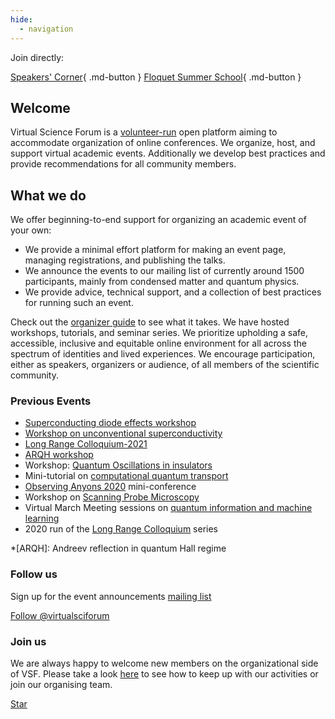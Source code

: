 ```yaml
---
hide:
  - navigation
---
```


Join directly:

[Speakers' Corner](speakers-corner.md){ .md-button }
[Floquet Summer School](floquet-school.md){ .md-button }

## Welcome

Virtual Science Forum is a [volunteer-run](whoweare.md) open platform aiming to accommodate organization of online conferences.
We organize, host, and support virtual academic events.
Additionally we develop best practices and provide recommendations for all community members.

## What we do

We offer beginning-to-end support for organizing an academic event of your own:

- We provide a minimal effort platform for making an event page, managing registrations, and publishing the talks.
- We announce the events to our mailing list of currently around 1500 participants, mainly from condensed matter and quantum physics.
- We provide advice, technical support, and a collection of best practices for running such an event.

Check out the [organizer guide](organizerguide.md) to see what it takes. We have hosted workshops, tutorials, and seminar series. We prioritize upholding a safe, accessible, inclusive and equitable online environment for all across the spectrum of identities and lived experiences. We encourage participation, either as speakers, organizers or audience, of all members of the scientific community.

### Previous Events
* [Superconducting diode effects workshop](josephson-diode.md)
* [Workshop on unconventional superconductivity](unconventional-superconductivity.md)
* [Long Range Colloquium-2021](long_range_colloquium-2021.md)
* [ARQH workshop](arqh.md)
* Workshop: [Quantum Oscillations in insulators](quantum-oscillations-insulators.md)
* Mini-tutorial on [computational quantum transport](quantum-transport-workshop.md)
* [Observing Anyons 2020](Observing_Anyons_2020.md) mini-conference
* Workshop on [Scanning Probe Microscopy](SPM_workshop.md)
* Virtual March Meeting sessions on [quantum information and machine learning](inauguralsession.md)
* 2020 run of the [Long Range Colloquium](long_range_colloquium-2020.md) series

*[ARQH]: Andreev reflection in quantum Hall regime

### Follow us

Sign up for the event announcements [mailing list](mailinglist.md)

<style>
iframe.twitter-follow-button {
    border: none;
}
</style>
<a href="https://twitter.com/virtualsciforum?ref_src=twsrc%5Etfw" class="twitter-follow-button" data-size="large" data-dnt="true" data-show-count="true">Follow @virtualsciforum</a><script async src="https://platform.twitter.com/widgets.js" charset="utf-8"></script>

### Join us

We are always happy to welcome new members on the organizational side of VSF. 
Please take a look [here](contact.md) to see how to keep up with our activities or join our organising team.

<a class="github-button" href="https://github.com/virtualscienceforum/virtualscienceforum" data-size="large" data-show-count="true" aria-label="Star virtualscienceforum/virtualscienceforum on GitHub">Star</a>

<script async defer src="https://buttons.github.io/buttons.js"></script>

<!-- Redirect for backwards compatibility with docsify -->
<script>
if (window.location.hash.startsWith("#/")) {
    window.location.href = `${window.location.origin}${window.location.hash.substring(1)}`
}
</script>
